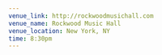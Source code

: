 ```yaml
---
venue_link: http://rockwoodmusichall.com
venue_name: Rockwood Music Hall
venue_location: New York, NY
time: 8:30pm
---
```


